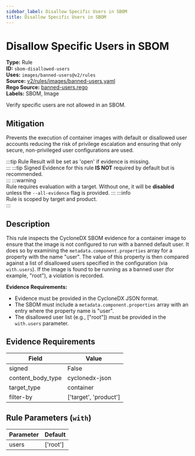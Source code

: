 ```yaml
---
sidebar_label: Disallow Specific Users in SBOM
title: Disallow Specific Users in SBOM
---  
```

# Disallow Specific Users in SBOM  
**Type:** Rule  
**ID:** `sbom-disallowed-users`  
**Uses:** `images/banned-users@v2/rules`  
**Source:** [v2/rules/images/banned-users.yaml](https://github.com/scribe-public/sample-policies/v2/rules/images/banned-users.yaml)  
**Rego Source:** [banned-users.rego](https://github.com/scribe-public/sample-policies/v2/rules/images/banned-users.rego)  
**Labels:** SBOM, Image  

Verify specific users are not allowed in an SBOM.


## Mitigation  
Prevents the execution of container images with default or disallowed user accounts reducing the risk of privilege escalation and ensuring that only secure, non-privileged user configurations are used.


:::tip 
Rule Result will be set as 'open' if evidence is missing.  
::: 
:::tip 
Signed Evidence for this rule **IS NOT** required by default but is recommended.  
::: 
:::warning  
Rule requires evaluation with a target. Without one, it will be **disabled** unless the `--all-evidence` flag is provided.
::: 
:::info  
Rule is scoped by target and product.  
:::  

## Description  
This rule inspects the CycloneDX SBOM evidence for a container image to ensure that the image is not configured 
to run with a banned default user. It does so by examining the `metadata.component.properties` array for a property 
with the name "user". The value of this property is then compared against a list of disallowed users specified in 
the configuration (via `with.users`). If the image is found to be running as a banned user (for example, "root"), 
a violation is recorded.

**Evidence Requirements:**

- Evidence must be provided in the CycloneDX JSON format.
- The SBOM must include a `metadata.component.properties` array with an entry where the property name is "user".
- The disallowed user list (e.g., ["root"]) must be provided in the `with.users` parameter.


## Evidence Requirements  
| Field | Value |
|-------|-------|
| signed | False |
| content_body_type | cyclonedx-json |
| target_type | container |
| filter-by | ['target', 'product'] |

## Rule Parameters (`with`)  
| Parameter | Default |
|-----------|---------|
| users | ['root'] |
